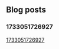 ## Blog posts

### 1733051726927
[1733051726927](https://soulaimaneyahya.com/posts/1733051726927.md)
